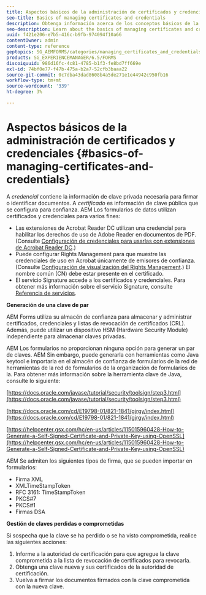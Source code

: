 ```yaml
---
title: Aspectos básicos de la administración de certificados y credenciales
seo-title: Basics of managing certificates and credentials
description: Obtenga información acerca de los conceptos básicos de la administración de certificados y credenciales.
seo-description: Learn about the basics of managing certificates and credentials.
uuid: f421e206-e7b5-416c-b9fb-974094f10a66
contentOwner: admin
content-type: reference
geptopics: SG_AEMFORMS/categories/managing_certificates_and_credentials
products: SG_EXPERIENCEMANAGER/6.5/FORMS
discoiquuid: 986d16fc-4c81-4785-b1f3-fe8bd7ff669e
exl-id: 74bf0e77-f47b-475a-b2a7-52cfb3baaa22
source-git-commit: 0c7dba43dad8608b4a5de271e1e44942c950fb16
workflow-type: tm+mt
source-wordcount: '339'
ht-degree: 3%

---
```


# Aspectos básicos de la administración de certificados y credenciales {#basics-of-managing-certificates-and-credentials}

A *credencial* contiene la información de clave privada necesaria para firmar o identificar documentos. A *certificado* es información de clave pública que se configura para confianza. AEM Los formularios de datos utilizan certificados y credenciales para varios fines:

* Las extensiones de Acrobat Reader DC utilizan una credencial para habilitar los derechos de uso de Adobe Reader en documentos de PDF. (Consulte [Configuración de credenciales para usarlas con extensiones de Acrobat Reader DC](/help/forms/using/admin-help/configuring-credentials-acrobat-reader-dc.md#configuring-credentials-for-use-with-acrobat-reader-dc-extensions).)
* Puede configurar Rights Management para que muestre las credenciales de uso en Acrobat únicamente de emisores de confianza. (Consulte [Configuración de visualización del Rights Management](/help/forms/using/admin-help/configuring-client-server-options.md#configure-document-security-display-settings).) El nombre común (CN) debe estar presente en el certificado.
* El servicio Signature accede a los certificados y credenciales. Para obtener más información sobre el servicio Signature, consulte [Referencia de servicios](https://www.adobe.com/go/learn_aemforms_services_65).

**Generación de una clave de par**

AEM Forms utiliza su almacén de confianza para almacenar y administrar certificados, credenciales y listas de revocación de certificados (CRL). Además, puede utilizar un dispositivo HSM (Hardware Security Module) independiente para almacenar claves privadas.

AEM Los formularios no proporcionan ninguna opción para generar un par de claves. AEM Sin embargo, puede generarla con herramientas como Java keytool e importarla en el almacén de confianza de formularios de la red de herramientas de la red de formularios de la organización de formularios de la. Para obtener más información sobre la herramienta clave de Java, consulte lo siguiente:

[https://docs.oracle.com/javase/tutorial/security/toolsign/step3.html](https://docs.oracle.com/javase/tutorial/security/toolsign/step3.html)

[https://docs.oracle.com/cd/E19798-01/821-1841/gjrgy/index.html](https://docs.oracle.com/cd/E19798-01/821-1841/gjrgy/index.html)

[https://helpcenter.gsx.com/hc/en-us/articles/115015960428-How-to-Generate-a-Self-Signed-Certificate-and-Private-Key-using-OpenSSL](https://helpcenter.gsx.com/hc/en-us/articles/115015960428-How-to-Generate-a-Self-Signed-Certificate-and-Private-Key-using-OpenSSL)

AEM Se admiten los siguientes tipos de firma, que se pueden importar en formularios:

* Firma XML
* XMLTimeStampToken
* RFC 3161: TimeStampToken
* PKCS#7
* PKCS#1
* Firmas DSA

**Gestión de claves perdidas o comprometidas**

Si sospecha que la clave se ha perdido o se ha visto comprometida, realice las siguientes acciones:

1. Informe a la autoridad de certificación para que agregue la clave comprometida a la lista de revocación de certificados para revocarla.
1. Obtenga una clave nueva y sus certificados de la autoridad de certificación.
1. Vuelva a firmar los documentos firmados con la clave comprometida con la nueva clave.
